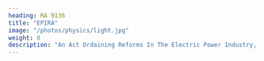 ```yaml
---
heading: RA 9136
title: "EPIRA"
image: "/photos/physics/light.jpg"
weight: 8
description: "An Act Ordaining Reforms In The Electric Power Industry, Amending For The Purpose Certain Laws And For Other Purposes"
---
```



